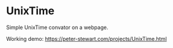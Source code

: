 # UnixTime
Simple UnixTime convator on a webpage.

Working demo: https://peter-stewart.com/projects/UnixTime.html
